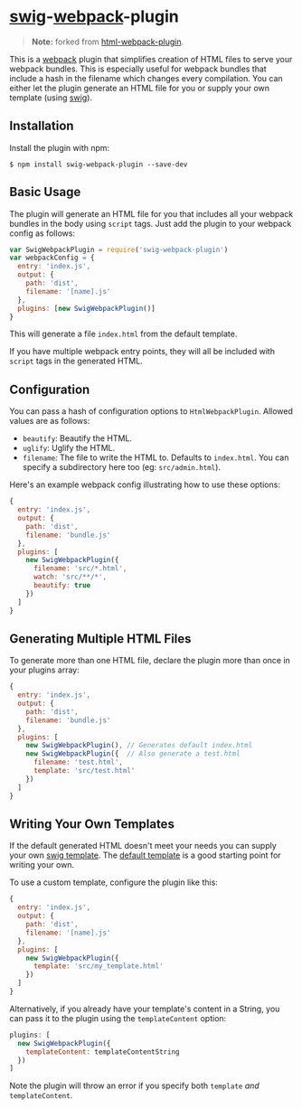 [swig](https://github.com/paularmstrong/swig)-[webpack](https://github.com/webpack/webpack)-plugin
===================

> **Note:** forked from [html-webpack-plugin](https://github.com/ampedandwired/html-webpack-plugin).

This is a [webpack](http://webpack.github.io/) plugin that simplifies creation of HTML files to serve your
webpack bundles. This is especially useful for webpack bundles that include
a hash in the filename which changes every compilation. You can either let the plugin generate an HTML file for you or supply
your own template (using [swig](https://github.com/paularmstrong/swig)).

Installation
------------
Install the plugin with npm:
```shell
$ npm install swig-webpack-plugin --save-dev
```


Basic Usage
-----------

The plugin will generate an HTML file for you that includes all your webpack
bundles in the body using `script` tags. Just add the plugin to your webpack
config as follows:

```javascript
var SwigWebpackPlugin = require('swig-webpack-plugin')
var webpackConfig = {
  entry: 'index.js',
  output: {
    path: 'dist',
    filename: '[name].js'
  },
  plugins: [new SwigWebpackPlugin()]
}
```

This will generate a file `index.html` from the default template.


If you have multiple webpack entry points, they will all be included with `script`
tags in the generated HTML.


Configuration
-------------
You can pass a hash of configuration options to `HtmlWebpackPlugin`.
Allowed values are as follows:

- `beautify`: Beautify the HTML.
- `uglify`: Uglify the HTML.
- `filename`: The file to write the HTML to. Defaults to `index.html`.
   You can specify a subdirectory here too (eg: `src/admin.html`).

Here's an example webpack config illustrating how to use these options:
```javascript
{
  entry: 'index.js',
  output: {
    path: 'dist',
    filename: 'bundle.js'
  },
  plugins: [
    new SwigWebpackPlugin({
      filename: 'src/*.html',
      watch: 'src/**/*',
      beautify: true
    })
  ]
}
```

Generating Multiple HTML Files
------------------------------
To generate more than one HTML file, declare the plugin more than
once in your plugins array:
```javascript
{
  entry: 'index.js',
  output: {
    path: 'dist',
    filename: 'bundle.js'
  },
  plugins: [
    new SwigWebpackPlugin(), // Generates default index.html
    new SwigWebpackPlugin({  // Also generate a test.html
      filename: 'test.html',
      template: 'src/test.html'
    })
  ]
}
```

Writing Your Own Templates
--------------------------
If the default generated HTML doesn't meet your needs you can supply
your own [swig template](https://github.com/paularmstrong/swig).
The [default template](https://github.com/jaylinski/swig-webpack-plugin/blob/master/template/index.html)
is a good starting point for writing your own.

To use a custom template, configure the plugin like this:
```javascript
{
  entry: 'index.js',
  output: {
    path: 'dist',
    filename: '[name].js'
  },
  plugins: [
    new SwigWebpackPlugin({
      template: 'src/my_template.html'
    })
  ]
}
```

Alternatively, if you already have your template's content in a String, you
can pass it to the plugin using the `templateContent` option:
```javascript
plugins: [
  new SwigWebpackPlugin({
    templateContent: templateContentString
  })
]
```

Note the plugin will throw an error if you specify both `template` _and_
`templateContent`.
